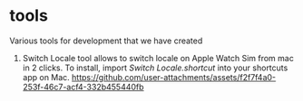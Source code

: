 # tools
Various tools for development that we have created


1. Switch Locale tool allows to switch locale on Apple Watch Sim from mac in 2 clicks. To install, import *Switch Locale.shortcut* into your shortcuts app on Mac.
https://github.com/user-attachments/assets/f2f7f4a0-253f-46c7-acf4-332b455440fb

